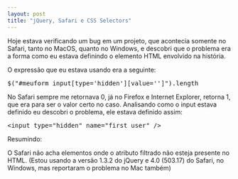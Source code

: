 ```yaml
--- 
layout: post
title: "jQuery, Safari e CSS Selectors"
---
```

<p>
  Hoje estava verificando um bug em um projeto, que acontecia somente no Safari, tanto no MacOS, quanto no Windows,
  e descobri que o problema era a forma como eu estava definindo o elemento HTML envolvido na história.
</p>
<p>O expressão que eu estava usando era a seguinte:</p>

<pre class="sunburst"><span class="Support">$</span>(&quot;<span class="CssId"><span class="CssId">#</span>meuform</span> <span class="CssTagName">input</span>[type='hidden'][value='']&quot;)<span class="SupportFunction">.length</span>
</pre>

<p>
  No Safari sempre me retornava 0, já no Firefox e Internet Explorer, retorna 1, que era para ser o valor certo no caso.
  Analisando como o input estava definido eu descobri o problema, ele estava definido assim:
</p>

<pre class="sunburst"><span class="MetaTagInline"><span class="MetaTagInline">&lt;</span><span class="MetaTagInline">input</span> <span class="MetaTagInline">type</span>=<span class="String"><span class="String">&quot;</span>hidden<span class="String">&quot;</span></span> <span class="MetaTagInline">name</span>=<span class="String"><span class="String">&quot;</span>first_user<span class="String">&quot;</span></span> /<span class="MetaTagInline">&gt;</span></span>
</pre>

<p>Resumindo:</p>

<p>
  O Safari não acha elementos onde o atributo filtrado não esteja presente no HTML.
  (Estou usando a versão 1.3.2 do jQuery e 4.0 (503.17) do Safari, no Windows, mas reportaram o problema no Mac também)
</p>